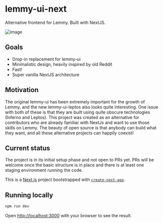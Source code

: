 # lemmy-ui-next
Alternative frontend for Lemmy. Built with NextJS.

![image](https://github.com/sunaurus/lemmy-ui-next/assets/5356547/def4c8ff-838b-4fa8-82e9-3f4635fc5205)


## Goals

* Drop-in replacement for lemmy-ui
* Minimalistic design, heavily inspired by old Reddit
* Fast!
* Super vanilla NextJS architecture

## Motivation

The original lemmy-ui has been extremely important for the growth of Lemmy, and the new lemmy-ui-leptos also looks quite interesting. One issue with both of these is that they are built using quite obscure technologies (Inferno and Leptos). This project was created as an alternative for contributors who are already familiar with NextJs and want to use those skills on Lemmy. The beauty of open source is that anybody can build what they want, and all these alternative projects can happily coexist! 

## Current status

The project is in its initial setup phase and not open to PRs yet. PRs will be welcome once the basic structure is in place and there is at least one staging environment running the code.

This is a [Next.js](https://nextjs.org/) project bootstrapped with [`create-next-app`](https://github.com/vercel/next.js/tree/canary/packages/create-next-app).

## Running locally

```bash
npm run dev
```

Open [http://localhost:3000](http://localhost:3000) with your browser to see the result.
